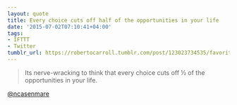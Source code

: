 ```yaml
---
layout: quote
title: Every choice cuts off half of the opportunities in your life
date: '2015-07-02T07:10:41+04:00'
tags:
- IFTTT
- Twitter
tumblr_url: https://robertocarroll.tumblr.com/post/123023734535/favorite-tweets-its-nerve-wracking-to-think-that
---
```

<blockquote>Its nerve-wracking to think that every choice cuts off &frac12; of the opportunities in your life.</blockquote>
<a href="https://twitter.com/ncasenmare">@ncasenmare</a>
